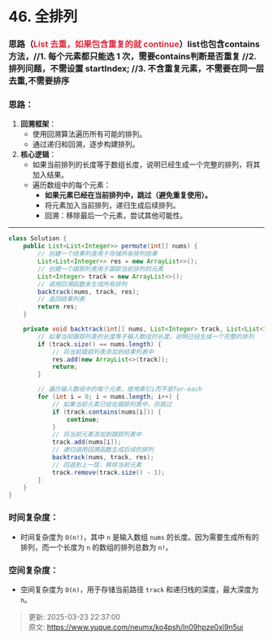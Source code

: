 # 46. 全排列

### 思路（<font style="color:#DF2A3F;">List 去重，如果包含重复的就 continue</font>）list也包含contains方法，//1. 每个元素都只能选 1 次，需要contains判断是否重复 //2. 排列问题，不需设置 startIndex; //3. 不含重复元素，不需要在同一层去重,不需要排序
### 思路：
1. **回溯框架**：
    - 使用回溯算法遍历所有可能的排列。
    - 通过递归和回溯，逐步构建排列。
2. **核心逻辑**：
    - 如果当前排列的长度等于数组长度，说明已经生成一个完整的排列，将其加入结果。
    - 遍历数组中的每个元素：
        * **如果元素已经在当前排列中，跳过（避免重复使用）。**
        * 将元素加入当前排列，递归生成后续排列。
        * 回溯：移除最后一个元素，尝试其他可能性。

---

```java
class Solution {
    public List<List<Integer>> permute(int[] nums) {
        // 创建一个结果列表用于存储所有排列结果
        List<List<Integer>> res = new ArrayList<>();
        // 创建一个跟踪列表用于跟踪当前排列的元素
        List<Integer> track = new ArrayList<>();
        // 调用回溯函数来生成所有排列
        backtrack(nums, track, res);
        // 返回结果列表
        return res;
    }

    private void backtrack(int[] nums, List<Integer> track, List<List<Integer>> res) {
        // 如果当前跟踪列表的长度等于输入数组的长度，说明已经生成一个完整的排列
        if (track.size() == nums.length) {
            // 将当前跟踪列表添加到结果列表中
            res.add(new ArrayList<>(track));
            return;
        }

        // 遍历输入数组中的每个元素，使用索引i而不是for-each
        for (int i = 0; i < nums.length; i++) {
            // 如果当前元素已经在跟踪列表中，则跳过
            if (track.contains(nums[i])) {
                continue;
            }
            // 将当前元素添加到跟踪列表中
            track.add(nums[i]);
            // 递归调用回溯函数生成后续的排列
            backtrack(nums, track, res);
            // 回退到上一层，移除当前元素
            track.remove(track.size() - 1);
        }
    }
}

```

### 时间复杂度：
+ 时间复杂度为 `O(n!)`，其中 `n` 是输入数组 `nums` 的长度。因为需要生成所有的排列，而一个长度为 `n` 的数组的排列总数为 `n!`。

### 空间复杂度：
+ 空间复杂度为 `O(n)`，用于存储当前路径 `track` 和递归栈的深度，最大深度为 `n`。







> 更新: 2025-03-23 22:37:00  
> 原文: <https://www.yuque.com/neumx/ko4psh/ln09hpze0xl9n5ui>
